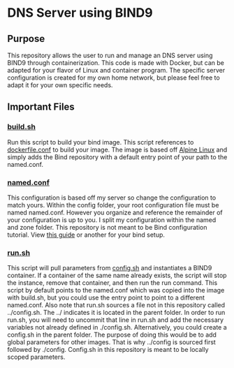 
# DNS Server using BIND9

## Purpose
This repository allows the user to run and manage an DNS server using BIND9 through containerization. This code is made with Docker, but can be adapted for your flavor of Linux and container program. The specific server configuration is created for my own home network, but please feel free to adapt it for your own specific needs.

## Important Files
### [build.sh](https://github.com/notarobot767/dns-bind9/blob/master/build.sh)
Run this script to build your bind image. This script references to [dockerfile.conf](https://github.com/notarobot767/dns-bind9/blob/master/dockerfile.conf) to build your image. The image is based off [Alpine Linux](https://hub.docker.com/_/alpine) and simply adds the Bind repository with a default entry point of your path to the named.conf.

### [named.conf](https://github.com/notarobot767/dns-bind9/blob/master/config/named.conf)
This configuration is based off my server so change the configuration to match yours. Within the config folder, your root configuration file must be named named.conf. However you organize and reference the remainder of your configuration is up to you. I split my configuration within the named and zone folder. This repository is not meant to be Bind configuration tutorial. View [this guide](https://bind9.readthedocs.io/en/latest/) or another for your bind setup.

### [run.sh](https://github.com/notarobot767/dns-bind9/blob/master/run.sh)
This script will pull parameters from [config.sh](https://github.com/notarobot767/dns-bind9/blob/master/config.sh) and instantiates a BIND9 container. If a container of the same name already exists, the script will stop the instance, remove that container, and then run the run command. This script by default points to the named.conf which was copied into the image with build.sh, but you could use the entry point to point to a different named.conf. Also note that run.sh sources a file not in this repository called ../config.sh. The ../ indicates it is located in the parent folder. In order to run run.sh, you will need to uncommit that line in run.sh and add the necessary variables not already defined in ./config.sh. Alternatively, you could create a config.sh in the parent folder. The purpose of doing this would be to add global parameters for other images. That is why ../config is sourced first followed by ./config. Config.sh in this repository is meant to be locally scoped parameters.
